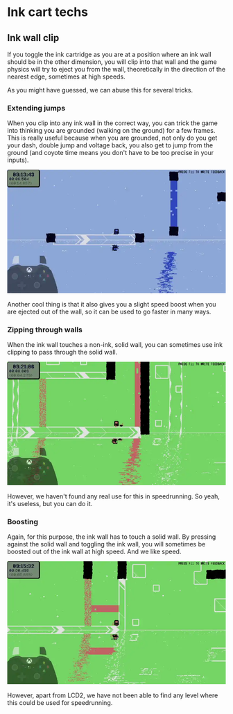 # Ink cart techs

## Ink wall clip

If you toggle the ink cartridge as you are at a position where an ink wall should be in the other dimension, you will clip into that wall and the game physics will try to eject you from the wall, theoretically in the direction of the nearest edge, sometimes at high speeds.

As you might have guessed, we can abuse this for several tricks.

### Extending jumps

When you clip into any ink wall in the correct way, you can trick the game into thinking you are grounded (walking on the ground) for a few frames. This is really useful because when you are grounded, not only do you get your dash, double jump and voltage back, you also get to jump from the ground (and coyote time means you don't have to be too precise in your inputs).

![gif](https://github.com/Doublevil/scbspeedrun/blob/main/media/tech/Movement_InkWallGrounding.webp)

Another cool thing is that it also gives you a slight speed boost when you are ejected out of the wall, so it can be used to go faster in many ways.

### Zipping through walls

When the ink wall touches a non-ink, solid wall, you can sometimes use ink clipping to pass through the solid wall.

![gif](https://github.com/Doublevil/scbspeedrun/blob/main/media/tech/Movement_InkWallZip.webp)

However, we haven't found any real use for this in speedrunning. So yeah, it's useless, but you can do it.

### Boosting

Again, for this purpose, the ink wall has to touch a solid wall. By pressing against the solid wall and toggling the ink wall, you will sometimes be boosted out of the ink wall at high speed. And we like speed.

![gif](https://github.com/Doublevil/scbspeedrun/blob/main/media/tech/Movement_InkWallBoost.webp)

However, apart from LCD2, we have not been able to find any level where this could be used for speedrunning.
